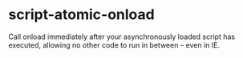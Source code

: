 # script-atomic-onload
Call onload immediately after your asynchronously loaded script has executed, allowing no other code to run in between – even in IE.
